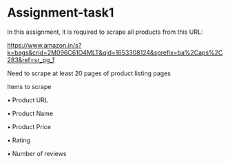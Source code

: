# Assignment-task1
In this assignment, it is required to scrape all products from this URL: 

https://www.amazon.in/s?k=bags&crid=2M096C61O4MLT&qid=1653308124&sprefix=ba%2Caps%2C283&ref=sr_pg_1


Need to scrape at least 20 pages of product listing pages


Items to scrape

• Product URL

• Product Name

• Product Price

• Rating

• Number of reviews
